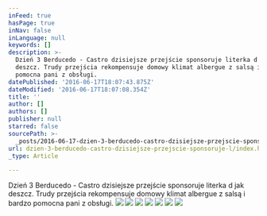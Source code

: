```yaml
---
inFeed: true
hasPage: true
inNav: false
inLanguage: null
keywords: []
description: >-
  Dzień 3 Berducedo - Castro dzisiejsze przejście sponsoruje literka d jak
  deszcz. Trudy przejścia rekompensuje domowy klimat albergue z salsą i bardzo
  pomocna pani z obsługi. 
datePublished: '2016-06-17T18:07:43.875Z'
dateModified: '2016-06-17T18:07:08.354Z'
title: ''
author: []
authors: []
publisher: null
starred: false
sourcePath: >-
  _posts/2016-06-17-dzien-3-berducedo-castro-dzisiejsze-przejscie-sponsoruje-l.md
url: dzien-3-berducedo-castro-dzisiejsze-przejscie-sponsoruje-l/index.html
_type: Article

---
```

Dzień 3 Berducedo - Castro dzisiejsze przejście sponsoruje literka d jak deszcz. Trudy przejścia rekompensuje domowy klimat albergue z salsą i bardzo pomocna pani z obsługi. ![](https://the-grid-user-content.s3-us-west-2.amazonaws.com/0fe03184-5ff4-406a-b3ae-5fe9161032e3.jpg)
![](https://the-grid-user-content.s3-us-west-2.amazonaws.com/6bbb44c2-71ef-4619-9495-6ba850b7a540.jpg)
![](https://the-grid-user-content.s3-us-west-2.amazonaws.com/4d3459da-2b8c-469e-a431-011d11b96470.jpg)
![](https://the-grid-user-content.s3-us-west-2.amazonaws.com/95519d84-3ec9-4a7c-96dd-97d0992d4286.jpg)
![](https://the-grid-user-content.s3-us-west-2.amazonaws.com/9d833066-721e-41d6-8da2-322c4b12293c.jpg)
![](https://the-grid-user-content.s3-us-west-2.amazonaws.com/ecfab895-82f9-474f-842c-13bbb3e6815b.jpg)
![](https://the-grid-user-content.s3-us-west-2.amazonaws.com/2b27bf51-c6d5-463e-8064-666a59b86289.jpg)